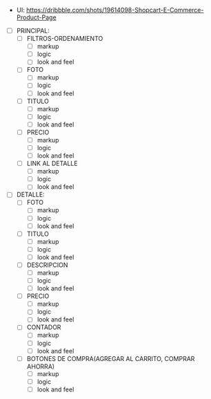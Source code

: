 - UI: https://dribbble.com/shots/19614098-Shopcart-E-Commerce-Product-Page

- [ ] PRINCIPAL:
  - [ ] FILTROS-ORDENAMIENTO
    - [ ] markup
    - [ ] logic
    - [ ] look and feel
  - [ ] FOTO
    - [ ] markup
    - [ ] logic
    - [ ] look and feel
  - [ ] TITULO
    - [ ] markup
    - [ ] logic
    - [ ] look and feel
  - [ ] PRECIO
    - [ ] markup
    - [ ] logic
    - [ ] look and feel
  - [ ] LINK AL DETALLE
    - [ ] markup
    - [ ] logic
    - [ ] look and feel

- [ ] DETALLE:
  - [ ] FOTO
    - [ ] markup
    - [ ] logic
    - [ ] look and feel
  - [ ] TITULO
    - [ ] markup
    - [ ] logic
    - [ ] look and feel
  - [ ] DESCRIPCION
    - [ ] markup
    - [ ] logic
    - [ ] look and feel
  - [ ] PRECIO
    - [ ] markup
    - [ ] logic
    - [ ] look and feel
  - [ ] CONTADOR
    - [ ] markup
    - [ ] logic
    - [ ] look and feel
  - [ ] BOTONES DE COMPRA(AGREGAR AL CARRITO, COMPRAR AHORRA)
    - [ ] markup
    - [ ] logic
    - [ ] look and feel
